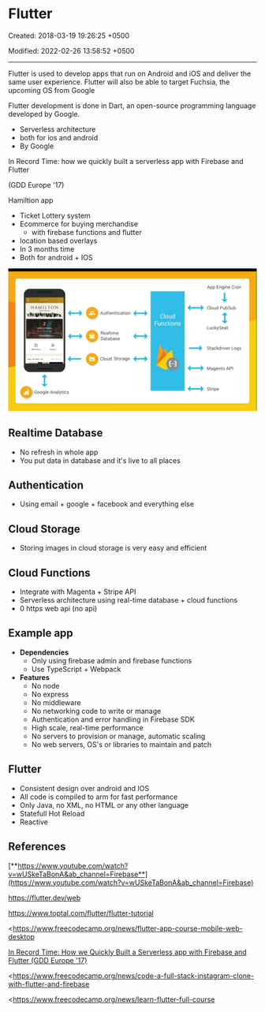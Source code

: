 # Flutter

Created: 2018-03-19 19:26:25 +0500

Modified: 2022-02-26 13:58:52 +0500

---

Flutter is used to develop apps that run on Android and iOS and deliver the same user experience. Flutter will also be able to target Fuchsia, the upcoming OS from Google

Flutter development is done in Dart, an open-source programming language developed by Google.


-   Serverless architecture
-   both for ios and android
-   By Google

In Record Time: how we quickly built a serverless app with Firebase and Flutter

(GDD Europe '17)

Hamiltion app
-   Ticket Lottery system
-   Ecommerce for buying merchandise
    -   with firebase functions and flutter
-   location based overlays
-   In 3 months time
-   Both for android + IOS

![image](media/Flutter-image1.png)

## Realtime Database
-   No refresh in whole app
-   You put data in database and it's live to all places

## Authentication
-   Using email + google + facebook and everything else

## Cloud Storage
-   Storing images in cloud storage is very easy and efficient

## Cloud Functions
-   Integrate with Magenta + Stripe API
-   Serverless architecture using real-time database + cloud functions
-   0 https web api (no api)

## Example app
-   **Dependencies**
    -   Only using firebase admin and firebase functions
    -   Use TypeScript + Webpack
-   **Features**
    -   No node
    -   No express
    -   No middleware
    -   No networking code to write or manage
    -   Authentication and error handling in Firebase SDK
    -   High scale, real-time performance
    -   No servers to provision or manage, automatic scaling
    -   No web servers, OS's or libraries to maintain and patch

## Flutter
-   Consistent design over android and IOS
-   All code is compiled to arm for fast performance
-   Only Java, no XML, no HTML or any other language
-   Statefull Hot Reload
-   Reactive

## References

[**https://www.youtube.com/watch?v=wUSkeTaBonA&ab_channel=Firebase**](https://www.youtube.com/watch?v=wUSkeTaBonA&ab_channel=Firebase)

<https://flutter.dev/web>

<https://www.toptal.com/flutter/flutter-tutorial>

<https://www.freecodecamp.org/news/flutter-app-course-mobile-web-desktop

[In Record Time: How we Quickly Built a Serverless app with Firebase and Flutter (GDD Europe '17)](https://www.youtube.com/watch?v=prlK_QL_qOA)

<https://www.freecodecamp.org/news/code-a-full-stack-instagram-clone-with-flutter-and-firebase

<https://www.freecodecamp.org/news/learn-flutter-full-course

